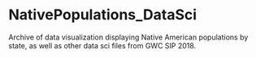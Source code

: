 # NativePopulations_DataSci
Archive of data visualization displaying Native American populations by state, as well as other data sci files from GWC SIP 2018.
